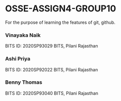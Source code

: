 # OSSE-ASSIGN4-GROUP10
For the purpose of learning the features of git, github.

### Vinayaka Naik
BITS ID: 2020SP93029
BITS, Pilani Rajasthan

### Ashi Priya
BITS ID: 2020SP92022
BITS, Pilani Rajasthan

### Benny Thomas
BITS ID: 2020SP93040
BITS, Pilani Rajasthan

